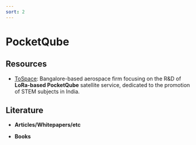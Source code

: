 ```yaml
---
sort: 2
---
```


# PocketQube 

## Resources
- [ToSpace](https://tospace.in): Bangalore-based aerospace firm focusing on the R&D of __LoRa-based PocketQube__ satellite service, dedicated to the promotion of STEM subjects in India.

## Literature
- **Articles/Whitepapers/etc**

- **Books**
